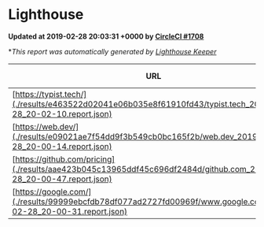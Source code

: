 
# Lighthouse

**Updated at 2019-02-28 20:03:31 +0000 by [CircleCI #1708](https://circleci.com/gh/ItinerisLtd/lighthouse-keeper-example/1708)**

**This report was automatically generated by [Lighthouse Keeper](https://github.com/itinerisltd/lighthouse-keeper)*

| URL | Performance | Accessibility | Best Practices | SEO | PWA | Updated At |
| --- | --- | --- | --- | --- | --- | --- |
| [https://typist.tech/](./results/e463522d02041e06b035e8f61910fd43/typist.tech_2019-02-28_20-02-10.report.json) |  |  |  |  |  | 2019-02-28T20:02:10.236Z |
| [https://web.dev/](./results/e09021ae7f54dd9f3b549cb0bc165f2b/web.dev_2019-02-28_20-00-14.report.json) | 0.97 | 0.93 | 1 | 0.91 | 1 | 2019-02-28T20:00:14.957Z |
| [https://github.com/pricing](./results/aae423b045c13965ddf45c696df2484d/github.com_2019-02-28_20-00-47.report.json) | 0.8 | 0.89 | 0.93 | 0.9 | 0.58 | 2019-02-28T20:00:47.357Z |
| [https://google.com/](./results/99999ebcfdb78df077ad2727fd00969f/www.google.com_2019-02-28_20-00-31.report.json) | 0.95 | 0.71 | 0.93 | 0.8 | 0.58 | 2019-02-28T20:00:31.937Z |

